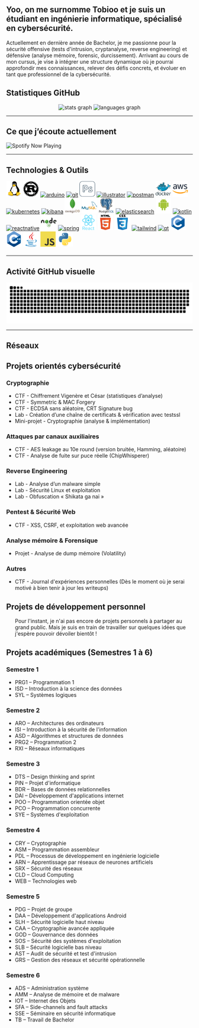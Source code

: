 <h2 align="left">Yoo, on me surnomme Tobioo et je suis un étudiant en ingénierie informatique, spécialisé en cybersécurité.</h2>

<p align="left">
Actuellement en dernière année de Bachelor, je me passionne pour la sécurité offensive (tests d'intrusion, cryptanalyse, reverse engineering) et défensive (analyse mémoire, forensic, durcissement).  
Arrivant au cours de mon cursus, je vise à intégrer une structure dynamique où je pourrai approfondir mes connaissances, relever des défis concrets, et évoluer en tant que professionnel de la cybersécurité.
</p>



<h2 align="left">Statistiques GitHub</h2>

<div align="center">
  <img src="https://github-readme-stats.vercel.app/api?username=Tobi2o&hide_title=false&hide_rank=false&show_icons=true&include_all_commits=true&count_private=true&disable_animations=false&theme=dracula&locale=en&hide_border=false" height="150" alt="stats graph"  />
  <img src="https://github-readme-stats.vercel.app/api/top-langs?username=Tobi2o&locale=en&hide_title=false&layout=compact&card_width=320&langs_count=5&theme=dracula&hide_border=false" height="150" alt="languages graph"  />
</div>

---

<h2 align="left">Ce que j’écoute actuellement</h2>

<!-- Pour thème sombre -->
<picture>
  <source media="(prefers-color-scheme: dark)" srcset="https://novatorem-pv.vercel.app/api/spotify?background_color=0d1117&border_color=ffffff" />
  <source media="(prefers-color-scheme: light)" srcset="https://novatorem-pv.vercel.app/api/spotify?background_color=ffffff&border_color=000000" />
  <img src="https://novatorem-pv.vercel.app/api/spotify?background_color=ffffff&border_color=000000" alt="Spotify Now Playing" />
</picture>


---

<h2 align="left">Technologies & Outils</h2>

<div align="left" style="margin-bottom: 20px;">
  <p><a target="_blank" href="https://raw.githubusercontent.com/devicons/devicon/master/icons/linux/linux-original.svg" style="display: inline-block;"><img src="https://raw.githubusercontent.com/devicons/devicon/master/icons/linux/linux-original.svg" alt="linux" width="42" height="42" /></a>
<a target="_blank" href="https://www.rust-lang.org/" style="display: inline-block;">
  <img src="https://raw.githubusercontent.com/devicons/devicon/master/icons/rust/rust-original.svg" alt="rust" width="42" height="42" />
</a>
<a target="_blank" href="https://cdn.worldvectorlogo.com/logos/arduino-1.svg" style="display: inline-block;"><img src="https://cdn.worldvectorlogo.com/logos/arduino-1.svg" alt="arduino" width="42" height="42" /></a>
<a target="_blank" href="https://www.vectorlogo.zone/logos/git-scm/git-scm-icon.svg" style="display: inline-block;"><img src="https://www.vectorlogo.zone/logos/git-scm/git-scm-icon.svg" alt="git" width="42" height="42" /></a>
<a target="_blank" href="https://raw.githubusercontent.com/devicons/devicon/master/icons/photoshop/photoshop-line.svg" style="display: inline-block;"><img src="https://raw.githubusercontent.com/devicons/devicon/master/icons/photoshop/photoshop-line.svg" alt="photoshop" width="42" height="42" /></a>
<a target="_blank" href="https://www.adobe.com/products/illustrator.html" style="display: inline-block;">
  <img src="https://upload.wikimedia.org/wikipedia/commons/f/fb/Adobe_Illustrator_CC_icon.svg" alt="illustrator" width="42" height="42" /> </a>
<a target="_blank" href="https://www.vectorlogo.zone/logos/getpostman/getpostman-icon.svg" style="display: inline-block;"><img src="https://www.vectorlogo.zone/logos/getpostman/getpostman-icon.svg" alt="postman" width="42" height="42" /></a>
<a target="_blank" href="https://raw.githubusercontent.com/devicons/devicon/master/icons/docker/docker-original-wordmark.svg" style="display: inline-block;"><img src="https://raw.githubusercontent.com/devicons/devicon/master/icons/docker/docker-original-wordmark.svg" alt="docker" width="42" height="42" /></a>
<a target="_blank" href="https://raw.githubusercontent.com/devicons/devicon/master/icons/amazonwebservices/amazonwebservices-original-wordmark.svg" style="display: inline-block;"><img src="https://raw.githubusercontent.com/devicons/devicon/master/icons/amazonwebservices/amazonwebservices-original-wordmark.svg" alt="aws" width="42" height="42" /></a>
<a target="_blank" href="https://www.vectorlogo.zone/logos/kubernetes/kubernetes-icon.svg" style="display: inline-block;"><img src="https://www.vectorlogo.zone/logos/kubernetes/kubernetes-icon.svg" alt="kubernetes" width="42" height="42" /></a>
<a target="_blank" href="https://www.vectorlogo.zone/logos/elasticco_kibana/elasticco_kibana-icon.svg" style="display: inline-block;"><img src="https://www.vectorlogo.zone/logos/elasticco_kibana/elasticco_kibana-icon.svg" alt="kibana" width="42" height="42" /></a>
<a target="_blank" href="https://raw.githubusercontent.com/devicons/devicon/master/icons/mongodb/mongodb-original-wordmark.svg" style="display: inline-block;"><img src="https://raw.githubusercontent.com/devicons/devicon/master/icons/mongodb/mongodb-original-wordmark.svg" alt="mongodb" width="42" height="42" /></a>
<a target="_blank" href="https://raw.githubusercontent.com/devicons/devicon/master/icons/mysql/mysql-original-wordmark.svg" style="display: inline-block;"><img src="https://raw.githubusercontent.com/devicons/devicon/master/icons/mysql/mysql-original-wordmark.svg" alt="mysql" width="42" height="42" /></a>
<a target="_blank" href="https://raw.githubusercontent.com/devicons/devicon/master/icons/postgresql/postgresql-original-wordmark.svg" style="display: inline-block;"><img src="https://raw.githubusercontent.com/devicons/devicon/master/icons/postgresql/postgresql-original-wordmark.svg" alt="postgresql" width="42" height="42" /></a>
<a target="_blank" href="https://www.vectorlogo.zone/logos/elastic/elastic-icon.svg" style="display: inline-block;"><img src="https://www.vectorlogo.zone/logos/elastic/elastic-icon.svg" alt="elasticsearch" width="42" height="42" /></a>
<a target="_blank" href="https://raw.githubusercontent.com/devicons/devicon/master/icons/android/android-original-wordmark.svg" style="display: inline-block;"><img src="https://raw.githubusercontent.com/devicons/devicon/master/icons/android/android-original-wordmark.svg" alt="android" width="42" height="42" /></a>
<a target="_blank" href="https://www.vectorlogo.zone/logos/kotlinlang/kotlinlang-icon.svg" style="display: inline-block;"><img src="https://www.vectorlogo.zone/logos/kotlinlang/kotlinlang-icon.svg" alt="kotlin" width="42" height="42" /></a>
<a target="_blank" href="https://reactnative.dev/img/header_logo.svg" style="display: inline-block;"><img src="https://reactnative.dev/img/header_logo.svg" alt="reactnative" width="42" height="42" /></a>
<a target="_blank" href="https://raw.githubusercontent.com/devicons/devicon/master/icons/nodejs/nodejs-original-wordmark.svg" style="display: inline-block;"><img src="https://raw.githubusercontent.com/devicons/devicon/master/icons/nodejs/nodejs-original-wordmark.svg" alt="nodejs" width="42" height="42" /></a>
<a target="_blank" href="https://www.vectorlogo.zone/logos/springio/springio-icon.svg" style="display: inline-block;"><img src="https://www.vectorlogo.zone/logos/springio/springio-icon.svg" alt="spring" width="42" height="42" /></a>
<a target="_blank" href="https://raw.githubusercontent.com/devicons/devicon/master/icons/react/react-original-wordmark.svg" style="display: inline-block;"><img src="https://raw.githubusercontent.com/devicons/devicon/master/icons/react/react-original-wordmark.svg" alt="react" width="42" height="42" /></a>
<a target="_blank" href="https://raw.githubusercontent.com/devicons/devicon/master/icons/html5/html5-original-wordmark.svg" style="display: inline-block;"><img src="https://raw.githubusercontent.com/devicons/devicon/master/icons/html5/html5-original-wordmark.svg" alt="html5" width="42" height="42" /></a>
<a target="_blank" href="https://raw.githubusercontent.com/devicons/devicon/master/icons/css3/css3-original-wordmark.svg" style="display: inline-block;"><img src="https://raw.githubusercontent.com/devicons/devicon/master/icons/css3/css3-original-wordmark.svg" alt="css3" width="42" height="42" /></a>
<a target="_blank" href="https://www.vectorlogo.zone/logos/tailwindcss/tailwindcss-icon.svg" style="display: inline-block;"><img src="https://www.vectorlogo.zone/logos/tailwindcss/tailwindcss-icon.svg" alt="tailwind" width="42" height="42" /></a>
<a target="_blank" href="https://upload.wikimedia.org/wikipedia/commons/0/0b/Qt_logo_2016.svg" style="display: inline-block;"><img src="https://upload.wikimedia.org/wikipedia/commons/0/0b/Qt_logo_2016.svg" alt="qt" width="42" height="42" /></a>
<a target="_blank" href="https://raw.githubusercontent.com/devicons/devicon/master/icons/c/c-original.svg" style="display: inline-block;"><img src="https://raw.githubusercontent.com/devicons/devicon/master/icons/c/c-original.svg" alt="c" width="42" height="42" /></a>
<a target="_blank" href="https://raw.githubusercontent.com/devicons/devicon/master/icons/cplusplus/cplusplus-original.svg" style="display: inline-block;"><img src="https://raw.githubusercontent.com/devicons/devicon/master/icons/cplusplus/cplusplus-original.svg" alt="cplusplus" width="42" height="42" /></a>
<a target="_blank" href="https://raw.githubusercontent.com/devicons/devicon/master/icons/java/java-original.svg" style="display: inline-block;"><img src="https://raw.githubusercontent.com/devicons/devicon/master/icons/java/java-original.svg" alt="java" width="42" height="42" /></a>
<a target="_blank" href="https://raw.githubusercontent.com/devicons/devicon/master/icons/javascript/javascript-original.svg" style="display: inline-block;"><img src="https://raw.githubusercontent.com/devicons/devicon/master/icons/javascript/javascript-original.svg" alt="javascript" width="42" height="42" /></a>
<a target="_blank" href="https://raw.githubusercontent.com/devicons/devicon/master/icons/python/python-original.svg" style="display: inline-block;"><img src="https://raw.githubusercontent.com/devicons/devicon/master/icons/python/python-original.svg" alt="python" width="42" height="42" /></a>
</div>
</div>

---

<h2 align="left">Activité GitHub visuelle</h2>

<picture>
  <source media="(prefers-color-scheme: dark)" srcset="https://raw.githubusercontent.com/tobiasmeyhoefer/tobiasmeyhoefer/output/github-snake-dark.svg" />
  <source media="(prefers-color-scheme: light)" srcset="https://raw.githubusercontent.com/Tobi2o/Tobi2o/output/github-snake.svg" />
  <img alt="github-snake" src="https://raw.githubusercontent.com/Tobi2o/Tobi2o/output/github-snake.svg" />
</picture>

---

<h2 align="left">Réseaux</h2>

<div align="left">
  <!-- Tu peux insérer ici tes logos de LinkedIn, Twitter, Discord, etc. -->
</div>


###

<!-- SECTION : Projets en cybersécurité -->
<h2 align="left">Projets orientés cybersécurité</h2>

<h3 align="left">Cryptographie</h3>
<ul>
  <li>CTF - Chiffrement Vigenère et César (statistiques d’analyse)</li>
  <li>CTF - Symmetric & MAC Forgery</li>
  <li>CTF - ECDSA sans aléatoire, CRT Signature bug</li>
  <li>Lab - Création d’une chaîne de certificats & vérification avec testssl</li>
  <li>Mini-projet - Cryptographie (analyse & implémentation)</li>
</ul>

<h3 align="left">Attaques par canaux auxiliaires</h3>
<ul>
  <li>CTF - AES leakage au 10e round (version bruitée, Hamming, aléatoire)</li>
  <li>CTF - Analyse de fuite sur puce réelle (ChipWhisperer)</li>
</ul>

<h3 align="left">Reverse Engineering</h3>
<ul>
  <li>Lab - Analyse d’un malware simple</li>
  <li>Lab - Sécurité Linux et exploitation</li>
  <li>Lab - Obfuscation « Shikata ga nai »</li>
</ul>

<h3 align="left">Pentest & Sécurité Web</h3>
<ul>
  <li>CTF - XSS, CSRF, et exploitation web avancée</li>
</ul>

<h3 align="left">Analyse mémoire & Forensique</h3>
<ul>
  <li>Projet - Analyse de dump mémoire (Volatility)</li>
</ul>

<h3 align="left">Autres</h3>
<ul>
  <li>CTF - Journal d'expériences personnelles (Dès le moment où je serai motivé à bien tenir à jour les writeups)</li>
</ul>

###

<!-- SECTION : Projets personnels -->
<h2 align="left">Projets de développement personnel</h2>

<ul>
  Pour l'instant, je n'ai pas encore de projets personnels à partager au grand public. Mais je suis en train de travailler sur quelques idées que j'espère pouvoir dévoiler bientôt !
</ul>

###

<!-- SECTION : Projets académiques -->
<h2 align="left">Projets académiques (Semestres 1 à 6)</h2>

<h3 align="left">Semestre 1</h3>
<ul>
  <li>PRG1 – Programmation 1</li>
  <li>ISD – Introduction à la science des données</li>
  <li>SYL – Systèmes logiques</li>
</ul>

<h3 align="left">Semestre 2</h3>
<ul>
  <li>ARO – Architectures des ordinateurs</li>
  <li>ISI – Introduction à la sécurité de l'information</li>
  <li>ASD – Algorithmes et structures de données</li>
  <li>PRG2 – Programmation 2</li>
  <li>RXI – Réseaux informatiques</li>
</ul>

<h3 align="left">Semestre 3</h3>
<ul>
  <li>DTS – Design thinking and sprint</li>
  <li>PIN – Projet d'informatique</li>
  <li>BDR – Bases de données relationnelles</li>
  <li>DAI – Développement d'applications internet</li>
  <li>POO – Programmation orientée objet</li>
  <li>PCO – Programmation concurrente</li>
  <li>SYE – Systèmes d'exploitation</li>
</ul>

<h3 align="left">Semestre 4</h3>
<ul>
  <li>CRY – Cryptographie</li>
  <li>ASM – Programmation assembleur</li>
  <li>PDL – Processus de développement en ingénierie logicielle</li>
  <li>ARN – Apprentissage par réseaux de neurones artificiels</li>
  <li>SRX – Sécurité des réseaux</li>
  <li>CLD – Cloud Computing</li>
  <li>WEB – Technologies web</li>
</ul>

<h3 align="left">Semestre 5</h3>
<ul>
  <li>PDG – Projet de groupe</li>
  <li>DAA – Développement d'applications Android</li>
  <li>SLH – Sécurité logicielle haut niveau</li>
  <li>CAA – Cryptographie avancée appliquée</li>
  <li>GOD – Gouvernance des données</li>
  <li>SOS – Sécurité des systèmes d'exploitation</li>
  <li>SLB – Sécurité logicielle bas niveau</li>
  <li>AST – Audit de sécurité et test d'intrusion</li>
  <li>GRS – Gestion des réseaux et sécurité opérationnelle</li>
</ul>

<h3 align="left">Semestre 6</h3>
<ul>
  <li>ADS – Administration système</li>
  <li>AMM – Analyse de mémoire et de malware</li>
  <li>IOT – Internet des Objets</li>
  <li>SFA – Side-channels and fault attacks</li>
  <li>SSE – Séminaire en sécurité informatique</li>
  <li>TB – Travail de Bachelor</li>
</ul>
